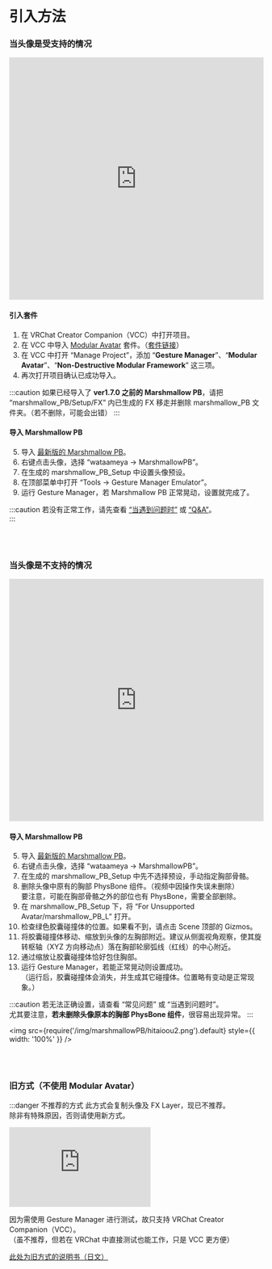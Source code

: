 
# 引入方法

### 当头像是受支持的情况

<iframe width="100%" height="480" src="https://www.youtube.com/embed/17p4SnL1kus?si=og9SA6Ef8Rwkg3_-" title="YouTube video player" frameBorder="0" allow="accelerometer; autoplay; clipboard-write; encrypted-media; gyroscope; picture-in-picture; web-share" allowFullScreen></iframe>

#### 引入套件

1. 在 VRChat Creator Companion（VCC）中打开项目。
2. 在 VCC 中导入 [Modular Avatar](https://modular-avatar.nadena.dev/ja/) 套件。（[套件链接](vcc://vpm/addRepo?url=https://vpm.nadena.dev/vpm.json)）
3. 在 VCC 中打开 “Manage Project”，添加 “**Gesture Manager**”、“**Modular Avatar**”、“**Non-Destructive Modular Framework**” 这三项。
4. 再次打开项目确认已成功导入。

:::caution
如果已经导入了 **ver1.7.0 之前的 Marshmallow PB**，请把 “marshmallow_PB/Setup/FX” 内已生成的 FX 移走并删除 marshmallow_PB 文件夹。（若不删除，可能会出错）
:::

#### 导入 Marshmallow PB

5. 导入 [最新版的 Marshmallow PB](https://wataame89.booth.pm/items/4511536)。
6. 右键点击头像，选择 “wataameya → MarshmallowPB”。
7. 在生成的 marshmallow_PB_Setup 中设置头像预设。
8. 在顶部菜单中打开 “Tools → Gesture Manager Emulator”。
9. 运行 Gesture Manager，若 Marshmallow PB 正常晃动，设置就完成了。

:::caution
若没有正常工作，请先查看 [“当遇到问题时”](https://wataame89.github.io/documents-wataameya/marshmallowPB/howtouse/addition) 或 [“Q&A”](https://wataame89.github.io/documents-wataameya/marshmallowPB/qa)。  
:::

<br/>
<br/>

### 当头像是不支持的情况

<iframe width="100%" height="480" src="https://www.youtube.com/embed/BYJZBUt0f_w?si=W9nI2fAhSIp5ubg8" title="YouTube video player" frameBorder="0" allow="accelerometer; autoplay; clipboard-write; encrypted-media; gyroscope; picture-in-picture; web-share" allowFullScreen></iframe>

#### 导入 Marshmallow PB

5. 导入 [最新版的 Marshmallow PB](https://wataame89.booth.pm/items/4511536)。
6. 右键点击头像，选择 “wataameya → MarshmallowPB”。
7. 在生成的 marshmallow_PB_Setup 中先不选择预设，手动指定胸部骨骼。
8. 删除头像中原有的胸部 PhysBone 组件。（视频中因操作失误未删除）  
   要注意，可能在胸部骨骼之外的部位也有 PhysBone，需要全部删除。
9. 在 marshmallow_PB_Setup 下，将 “For Unsupported Avatar/marshmallow_PB_L” 打开。
10. 检查绿色胶囊碰撞体的位置。如果看不到，请点击 Scene 顶部的 Gizmos。
11. 将胶囊碰撞体移动、缩放到头像的左胸部附近。建议从侧面视角观察，使其旋转枢轴（XYZ 方向移动点）落在胸部轮廓弧线（红线）的中心附近。
12. 通过缩放让胶囊碰撞体恰好包住胸部。
13. 运行 Gesture Manager，若能正常晃动则设置成功。  
    （运行后，胶囊碰撞体会消失，并生成其它碰撞体。位置略有变动是正常现象。）

:::caution
若无法正确设置，请查看 “常见问题” 或 “当遇到问题时”。  
尤其要注意，**若未删除头像原本的胸部 PhysBone 组件**，很容易出现异常。
:::

<img
src={require('/img/marshmallowPB/hitaioou2.png').default}
style={{ width: '100%' }}
/>

<br/>
<br/>

### 旧方式（不使用 Modular Avatar）

:::danger 不推荐的方式
此方式会复制头像及 FX Layer，现已不推荐。  
除非有特殊原因，否则请使用新方式。

<iframe width="280" height="158" src="https://www.youtube.com/embed/739tyxA7PKo?si=FkVczSvkKsqLBcV9" title="YouTube video player" frameBorder="0" allow="accelerometer; autoplay; clipboard-write; encrypted-media; gyroscope; picture-in-picture; web-share" allowFullScreen></iframe>

因为需使用 Gesture Manager 进行测试，故只支持 VRChat Creator Companion（VCC）。  
（虽不推荐，但若在 VRChat 中直接测试也能工作，只是 VCC 更方便）

[此处为旧方式的说明书（日文）](https://docs.google.com/document/d/1dvbHSSSIGPoFFt5rA9RUba8309XX7bLs-4dKND2Bam0/edit?usp=sharing)

